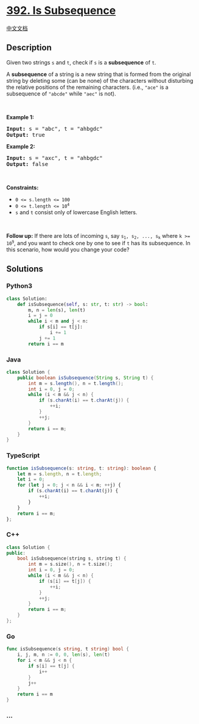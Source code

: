 # [392. Is Subsequence](https://leetcode.com/problems/is-subsequence)

[中文文档](/solution/0300-0399/0392.Is%20Subsequence/README.md)

## Description

<p>Given two strings <code>s</code> and <code>t</code>, check if <code>s</code> is a <strong>subsequence</strong> of <code>t</code>.</p>

<p>A <strong>subsequence</strong> of a string is a new string that is formed from the original string by deleting some (can be none) of the characters without disturbing the relative positions of the remaining characters. (i.e., <code>&quot;ace&quot;</code> is a subsequence of <code>&quot;abcde&quot;</code> while <code>&quot;aec&quot;</code> is not).</p>

<p>&nbsp;</p>
<p><strong>Example 1:</strong></p>
<pre><strong>Input:</strong> s = "abc", t = "ahbgdc"
<strong>Output:</strong> true
</pre><p><strong>Example 2:</strong></p>
<pre><strong>Input:</strong> s = "axc", t = "ahbgdc"
<strong>Output:</strong> false
</pre>
<p>&nbsp;</p>
<p><strong>Constraints:</strong></p>

<ul>
	<li><code>0 &lt;= s.length &lt;= 100</code></li>
	<li><code>0 &lt;= t.length &lt;= 10<sup>4</sup></code></li>
	<li><code>s</code> and <code>t</code>&nbsp;consist&nbsp;only of lowercase English letters.</li>
</ul>

<p>&nbsp;</p>
<strong>Follow up:</strong> If there are lots of incoming <code>s</code>, say <code>s<sub>1</sub>, s<sub>2</sub>, ..., s<sub>k</sub></code> where <code>k &gt;= 10<sup>9</sup></code>, and you want to check one by one to see if <code>t</code> has its subsequence. In this scenario, how would you change your code?

## Solutions

<!-- tabs:start -->

### **Python3**

```python
class Solution:
    def isSubsequence(self, s: str, t: str) -> bool:
        m, n = len(s), len(t)
        i = j = 0
        while i < m and j < n:
            if s[i] == t[j]:
                i += 1
            j += 1
        return i == m
```

### **Java**

```java
class Solution {
    public boolean isSubsequence(String s, String t) {
        int m = s.length(), n = t.length();
        int i = 0, j = 0;
        while (i < m && j < n) {
            if (s.charAt(i) == t.charAt(j)) {
                ++i;
            }
            ++j;
        }
        return i == m;
    }
}
```

### **TypeScript**

```ts
function isSubsequence(s: string, t: string): boolean {
    let m = s.length, n = t.length;
    let i = 0;
    for (let j = 0; j < n && i < m; ++j) {
        if (s.charAt(i) == t.charAt(j)) {
            ++i;
        }
    }
    return i == m;
};
```

### **C++**

```cpp
class Solution {
public:
    bool isSubsequence(string s, string t) {
        int m = s.size(), n = t.size();
        int i = 0, j = 0;
        while (i < m && j < n) {
            if (s[i] == t[j]) {
                ++i;
            }
            ++j;
        }
        return i == m;
    }
};
```

### **Go**

```go
func isSubsequence(s string, t string) bool {
	i, j, m, n := 0, 0, len(s), len(t)
	for i < m && j < n {
		if s[i] == t[j] {
			i++
		}
		j++
	}
	return i == m
}
```

### **...**

```

```

<!-- tabs:end -->
